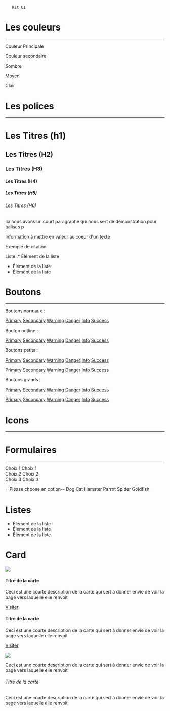        Kit UI

Les couleurs
============

* * *

Couleur Principale

Couleur secondaire

Sombre

Moyen

Clair

Les polices
===========

* * *

Les Titres (h1)
===============

Les Titres (H2)
---------------

### Les Titres (H3)

#### Les Titres (H4)

##### Les Titres (H5)

###### Les Titres (H6)

Ici nous avons un court paragraphe qui nous sert de démonstration pour balises p

Information à mettre en valeur au coeur d'un texte

Exemple de citation

Liste :*   Élément de la liste
*   Élément de la liste
*   Élément de la liste

Boutons
=======

* * *

Boutons normaux :

[Primary](#) [Secondary](#) [Warning](#) [Danger](#) [Info](#) [Success](#)

Bouton outline :

[Primary](#) [Secondary](#) [Warning](#) [Danger](#) [Info](#) [Success](#)

Boutons petits :

[Primary](#) [Secondary](#) [Warning](#) [Danger](#) [Info](#) [Success](#)

[Primary](#) [Secondary](#) [Warning](#) [Danger](#) [Info](#) [Success](#)

Boutons grands :

[Primary](#) [Secondary](#) [Warning](#) [Danger](#) [Info](#) [Success](#)

[Primary](#) [Secondary](#) [Warning](#) [Danger](#) [Info](#) [Success](#)

Icons
=====

* * *

Formulaires
===========

* * *

  
  
 Choix 1  Choix 1  
 Choix 2  Choix 2  
 Choix 3  Choix 3

\--Please choose an option-- Dog Cat Hamster Parrot Spider Goldfish

Listes
======

*   Élément de la liste
*   Élément de la liste
*   Élément de la liste

Card
====

![](https://images.pexels.com/photos/215305/pexels-photo-215305.jpeg?auto=compress&cs=tinysrgb&w=1260&h=750&dpr=2)

#### Titre de la carte

Ceci est une courte description de la carte qui sert à donner envie de voir la page vers laquelle elle renvoit

[Visiter](#)

#### Titre de la carte

Ceci est une courte description de la carte qui sert à donner envie de voir la page vers laquelle elle renvoit

[Visiter](#)

![](https://images.pexels.com/photos/215305/pexels-photo-215305.jpeg?auto=compress&cs=tinysrgb&w=1260&h=750&dpr=2)

Ceci est une courte description de la carte qui sert à donner envie de voir la page vers laquelle elle renvoit

###### Titre de la carte

Ceci est une courte description de la carte qui sert à donner envie de voir la page vers laquelle elle renvoit